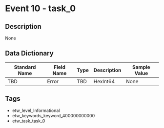 # Event 10 - task_0

## Description
None

## Data Dictionary
|Standard Name|Field Name|Type|Description|Sample Value|
|---|---|---|---|---|
|TBD|Error|TBD|HexInt64|None|None|

## Tags
* etw_level_Informational
* etw_keywords_keyword_400000000000
* etw_task_task_0